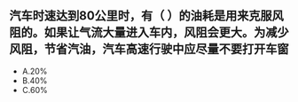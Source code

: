 ##  汽车时速达到80公里时，有（  ）的油耗是用来克服风阻的。如果让气流大量进入车内，风阻会更大。为减少风阻，节省汽油，汽车高速行驶中应尽量不要打开车窗

- A.20%
- B.40%
- C.60%

